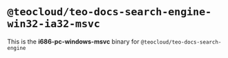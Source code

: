 # `@teocloud/teo-docs-search-engine-win32-ia32-msvc`

This is the **i686-pc-windows-msvc** binary for `@teocloud/teo-docs-search-engine`
